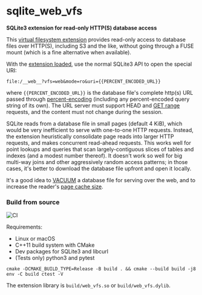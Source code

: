 # sqlite_web_vfs

**SQLite3 extension for read-only HTTP(S) database access**

This [virtual filesystem extension](https://www.sqlite.org/vfs.html) provides read-only access to database files over HTTP(S), including S3 and the like, without going through a FUSE mount (which is a fine alternative when available).

With the [extension loaded](https://sqlite.org/loadext.html), use the normal SQLite3 API to open the special URI: 

```
file:/__web__?vfs=web&mode=ro&uri={{PERCENT_ENCODED_URL}}
```

where `{{PERCENT_ENCODED_URL}}` is the database file's complete http(s) URL passed through [percent-encoding](https://en.wikipedia.org/wiki/Percent-encoding) (including any percent-encoded query string of its own). The URL server must support HEAD and [GET range](https://developer.mozilla.org/en-US/docs/Web/HTTP/Range_requests) requests, and the content must not change during the session.

SQLite reads from a database file in small pages (default 4 KiB), which would be very inefficient to serve with one-to-one HTTP requests. Instead, the extension heuristically consolidate page reads into larger HTTP requests, and makes concurrent read-ahead requests. This works well for point lookups and queries that scan largely-contiguous slices of tables and indexes (and a modest number thereof). It doesn't work so well for big multi-way joins and other aggressively random access patterns; in those cases, it's better to download the database file upfront and open it locally.

It's a good idea to [VACUUM](https://sqlite.org/lang_vacuum.html) a database file for serving over the web, and to increase the reader's [page cache size](https://www.sqlite.org/pragma.html#pragma_cache_size).

### Build from source

![CI](https://github.com/mlin/sqlite_web_vfs/workflows/CI/badge.svg?branch=main)

Requirements:

* Linux or macOS
* C++11 build system with CMake
* Dev packages for SQLite3 and libcurl
* (Tests only) python3 and pytest

```
cmake -DCMAKE_BUILD_TYPE=Release -B build . && cmake --build build -j8
env -C build ctest -V
```

The extension library is `build/web_vfs.so` or `build/web_vfs.dylib`.
